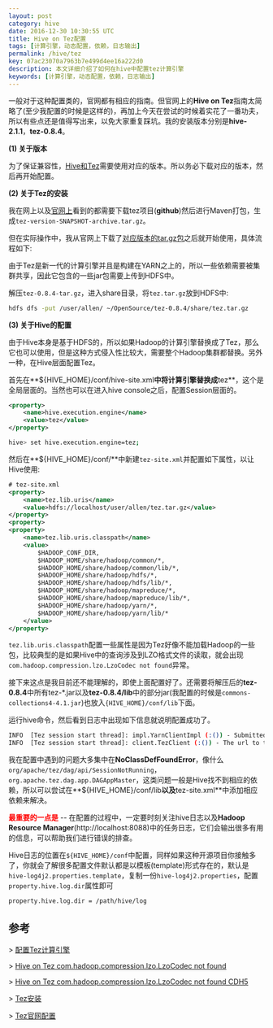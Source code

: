 ```yaml
---
layout: post
category: hive
date: 2016-12-30 10:30:55 UTC
title: Hive on Tez配置
tags: [计算引擎，动态配置，依赖，日志输出]
permalink: /hive/tez
key: 07ac23070a7963b7e499d4ee16a222d0
description: 本文详细介绍了如何在hive中配置tez计算引擎
keywords: [计算引擎，动态配置，依赖，日志输出]
---
```


一般对于这种配置类的，官网都有相应的指南。但官网上的**Hive on Tez**指南太简略了(至少我配置的时候是这样的)，再加上今天在尝试的时候着实花了一番功夫，所以有些点还是值得写出来，以免大家重复踩坑。我的安装版本分别是**hive-2.1.1**，**tez-0.8.4**。

<b class="highlight">(1) 关于版本</b>

为了保证兼容性，[Hive和Tez](https://cwiki.apache.org/confluence/display/Hive/Hive-Tez+Compatibility)需要使用对应的版本。所以务必下载对应的版本，然后再开始配置。

<b class="highlight">(2) 关于Tez的安装</b>

我在网上以及[官网上](http://tez.apache.org/install.html)看到的都需要下载tez项目(**github**)然后进行Maven打包，生成`tez-version-SNAPSHOT-archive.tar.gz`。

但在实际操作中，我从官网上下载了[对应版本的tar.gz包](http://tez.apache.org/releases/apache-tez-0-8-4.html)之后就开始使用，具体流程如下:

由于Tez是新一代的计算引擎并且是构建在YARN之上的，所以一些依赖需要被集群共享，因此它包含的一些jar包需要上传到HDFS中。

解压`tez-0.8.4-tar.gz`，进入share目录，将`tez.tar.gz`放到HDFS中:

```bash
hdfs dfs -put /user/allen/ ~/OpenSource/tez-0.8.4/share/tez.tar.gz 
```

<b class="highlight">(3) 关于Hive的配置</b>

由于Hive本身是基于HDFS的，所以如果Hadoop的计算引擎替换成了Tez，那么它也可以使用，但是这种方式侵入性比较大，需要整个Hadoop集群都替换。另外一种，在Hive层面配置Tez。

首先在**${HIVE_HOME}/conf/hive-site.xml**中将计算引擎替换成**tez**，这个是全局层面的。当然也可以在进入hive console之后，配置Session层面的。

```xml
<property>
    <name>hive.execution.engine</name>
    <value>tez</value>
</property>
```

```bash
hive> set hive.execution.engine=tez;
```

然后在**${HIVE_HOME}/conf/**中新建`tez-site.xml`并配置如下属性，以让Hive使用:

```xml
# tez-site.xml
<property>
    <name>tez.lib.uris</name>
    <value>hdfs://localhost/user/allen/tez.tar.gz</value>
</property>
<property>
<property>
    <name>tez.lib.uris.classpath</name>
    <value>
        $HADOOP_CONF_DIR, 
        $HADOOP_HOME/share/hadoop/common/*, 
        $HADOOP_HOME/share/hadoop/common/lib/*, 
        $HADOOP_HOME/share/hadoop/hdfs/*, 
        $HADOOP_HOME/share/hadoop/hdfs/lib/*, 
        $HADOOP_HOME/share/hadoop/mapreduce/*, 
        $HADOOP_HOME/share/hadoop/mapreduce/lib/*, 
        $HADOOP_HOME/share/hadoop/yarn/*, 
        $HADOOP_HOME/share/hadoop/yarn/lib/*
    </value>
</property>
```

`tez.lib.uris.classpath`配置一些属性是因为Tez好像不能加载Hadoop的一些包，比较典型的是如果Hive中的查询涉及到LZO格式文件的读取，就会出现`com.hadoop.compression.lzo.LzoCodec not found`异常。

接下来这点是我目前还不能理解的，即使上面配置好了。还需要将解压后的**tez-0.8.4**中所有tez-*.jar以及**tez-0.8.4/lib**中的部分jar(我配置的时候是`commons-collections4-4.1.jar`)也放入`{HIVE_HOME}/conf/lib`下面。

运行hive命令，然后看到日志中出现如下信息就说明配置成功了。

```bash
INFO  [Tez session start thread]: impl.YarnClientImpl (:()) - Submitted application application_1483168665382_0018
INFO  [Tez session start thread]: client.TezClient (:()) - The url to track the Tez Session: http://192.168.31.65:8088/proxy/application_1483168665382_0018/
```

我在配置中遇到的问题大多集中在**NoClassDefFoundError**，像什么`org/apache/tez/dag/api/SessionNotRunning`，`org.apache.tez.dag.app.DAGAppMaster`，这类问题一般是Hive找不到相应的依赖，所以可以尝试在**${HIVE_HOME}/conf/lib**以及**tez-site.xml**中添加相应依赖来解决。

<b style="color:red">最重要的一点是</b> --  在配置的过程中，一定要时刻关注hive日志以及**Hadoop Resource Manager**(http://localhost:8088)中的任务日志，它们会输出很多有用的信息，可以帮助我们进行错误的排查。

Hive日志的位置在`${HIVE_HOME}/conf`中配置，同样如果这种开源项目你接触多了，你就会了解很多配置文件默认都是以模板(template)形式存在的，默认是`hive-log4j2.properties.template`，复制一份`hive-log4j2.properties`，配置`property.hive.log.dir`属性即可

```bash
property.hive.log.dir = /path/hive/log
```


## 参考

\> [配置Tez计算引擎](https://cwiki.apache.org/confluence/display/Hive/Hive+on+Tez)

\> [Hive on Tez com.hadoop.compression.lzo.LzoCodec not found](http://www.inter12.org/archives/1099)

\> [Hive on Tez com.hadoop.compression.lzo.LzoCodec not found CDH5](http://stackoverflow.com/questions/23441142/class-com-hadoop-compression-lzo-lzocodec-not-found-for-spark-on-cdh-5)

\> [Tez安装](http://tez.apache.org/install.html) 

\> [Tez官网配置](https://tez.apache.org/releases/0.8.4/tez-api-javadocs/configs/TezConfiguration.html)